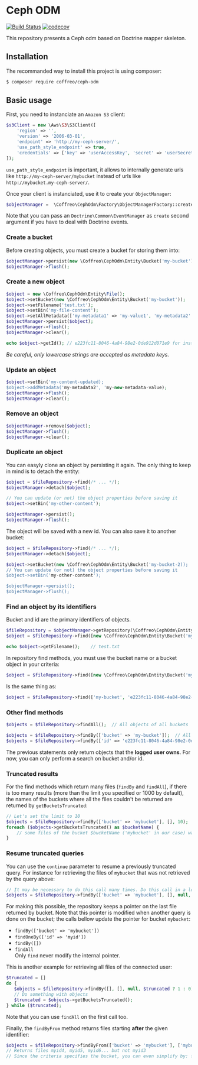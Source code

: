 # Ceph ODM
[![Build Status](https://travis-ci.org/Coffreo/ceph-odm.svg?branch=master)](https://travis-ci.org/Coffreo/ceph-odm)
[![codecov](https://codecov.io/gh/Coffreo/ceph-odm/branch/master/graph/badge.svg)](https://codecov.io/gh/Coffreo/ceph-odm)

This repository presents a Ceph odm based on Doctrine mapper skeleton.

## Installation
The recommanded way to install this project is using composer:
```bash
$ composer require coffreo/ceph-odm
```

## Basic usage

First, you need to instanciate an `Amazon S3` client:
```php
$s3Client = new \Aws\S3\S3Client([
    'region' => '',
    'version' => '2006-03-01',
    'endpoint' => 'http://my-ceph-server/',
    'use_path_style_endpoint' => true,
    'credentials' => ['key' => 'userAccessKey', 'secret' => 'userSecretKey']
]);
```
`use_path_style_endpoint` is important, it allows to internally generate urls like `http://my-ceph-server/mybucket` instead of urls like `http://mybucket.my-ceph-server/`.

Once your client is instanciated, use it to create your `ObjectManager`:

```php
$objectManager =  \Coffreo\CephOdm\Factory\ObjectManagerFactory::create($s3Client);
```

Note that you can pass an `Doctrine\Common\EventManager` as `create` second argument if you have to deal with Doctrine events.

### Create a bucket
Before creating objects, you must create a bucket for storing them into:
```php
$objectManager->persist(new \Coffreo\CephOdm\Entity\Bucket('my-bucket'));
$objectManager->flush();
```

### Create a new object
```php
$object = new \Coffreo\CephOdm\Entity\File();
$object->setBucket(new \Coffreo\CephOdm\Entity\Bucket('my-bucket'));
$object->setFilename('test.txt');
$object->setBin('my-file-content');
$object->setAllMetadata(['my-metadata1' => 'my-value1', 'my-metadata2' => 'my-value2']);
$objectManager->persist($object);
$objectManager->flush();
$objectManager->clear();

echo $object->getId(); // e223fc11-8046-4a84-98e2-0de912d071e9 for instance since object is stored
```

*Be careful, only lowercase strings are accepted as metadata keys.*

### Update an object
```php
$object->setBin('my-content-updated);
$object->addMetadata('my-metadata2', 'my-new-metadata-value);
$objectManager->flush();
$objectManager->clear();
```

### Remove an object
```php
$objectManager->remove($object);
$objectManager->flush();
$objectManager->clear();
```

### Duplicate an object
You can easyly clone an object by persisting it again. The only thing to keep in mind is to detach the entity:
```php
$object = $fileRepository->find(/* ... */);
$objectManager->detach($object);

// You can update (or not) the object properties before saving it
$object->setBin('my-other-content');

$objectManager->persist();
$objectManager->flush();
```
The object will be saved with a new id. You can also save it to another bucket:
```php
$object = $fileRepository->find(/* ... */);
$objectManager->detach($object);

$object->setBucket(new \Coffreo\CephOdm\Entity\Bucket('my-bucket-2));
// You can update (or not) the object properties before saving it
$object->setBin('my-other-content');

$objectManager->persist();
$objectManager->flush();
```

### Find an object by its identifiers
Bucket and id are the primary identifiers of objects.
```php
$fileRepository = $objectManager->getRepository(\Coffreo\CephOdm\Entity\File::class);
$object = $fileRepository->find([new \Coffreo\CephOdm\Entity\Bucket('my-bucket'), 'e223fc11-8046-4a84-98e2-0de912d071e9']);

echo $object->getFilename();    // test.txt
```
In repository find methods, you must use the bucket name or a bucket object in your criteria:
```php
$object = $fileRepository->find([new \Coffreo\CephOdm\Entity\Bucket('my-bucket'), 'e223fc11-8046-4a84-98e2-0de912d071e9']);
```
Is the same thing as:
```php
$object = $fileRepository->find(['my-bucket', 'e223fc11-8046-4a84-98e2-0de912d071e9']);
```

### Other find methods
```php
$objects = $fileRepository->findAll();  // All objects of all buckets

$objects = $fileRepository->findBy(['bucket' => 'my-bucket']);  // All objects of the bucket
$objects = $fileRepository->findBy(['id' => 'e223fc11-8046-4a84-98e2-0de912d071e9']); // All objects in any bucket of the given id
```
The previous statements only return objects that the **logged user owns**. For now, you can only perform a search on bucket and/or id.

### Truncated results
For the find methods which return many files (`findBy` and `findAll`), if there is too many results (more than the limit you specified or 1000 by default), the names of the buckets where all the files couldn't be returned are returned by `getBucketsTruncated`:
```php
// Let's set the limit to 10
$objects = $fileRepository->findBy(['bucket' => 'mybucket'], [], 10);
foreach ($objects->getBucketsTruncated() as $bucketName) {
    // some files of the bucket $bucketName ('mybucket' in our case) was not returned
}
```

### Resume truncated queries
You can use the `continue` parameter to resume a previously truncated query. For instance for retrieving the files of `mybucket` that was not retrieved by the query above:
```php
// It may be necessary to do this call many times. Do this call in a loop until $objects->getBucketsTruncated() returns an empty array.
$objects = $fileRepository->findBy(['bucket' => 'mybucket'], [], null, 1);
```
For making this possible, the repository keeps a pointer on the last file returned by bucket. Note that this pointer is modified when another query is done on the bucket; the calls bellow update the pointer for bucket `mybucket`:
* `findBy(['bucket' => 'mybucket'])`
* `findOneBy(['id' => 'myid'])`
* `findBy([])`
* `findAll`  
Only `find` never modify the internal pointer. 


This is another example for retrieving all files of the connected user:
```php
$truncated = []
do {
   $objects = $fileRepository->findBy([], [], null, $truncated ? 1 : 0);
   // Do something with objects
   $truncated = $objects->getBucketsTruncated();
} while ($truncated);
```
Note that you can use `findAll` on the first call too.

Finally, the `findByFrom` method returns files starting **after** the given identifier:
```php
$objects = $fileRepository->findByFrom(['bucket' => 'mybucket'], ['mybucket' => 'myid3']);
// Returns files myid4, myid5, myid6... but not myid3
// Since the criteria specifies the bucket, you can even simplify by: findByFrom(['bucket' => 'mybucket'], 'myid3')
```